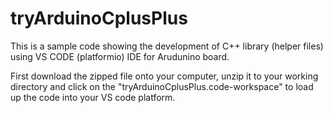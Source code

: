 # tryArduinoCplusPlus

This is a sample code showing the development of  C++ library (helper files) using VS CODE (platformio) IDE for Arudunino board.

First download the zipped file onto your computer, unzip it to your working directory and click on the "tryArduinoCplusPlus.code-workspace" to load up the code into your VS code platform.

